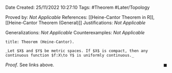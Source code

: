 <div class="topSpace"></div>

Date Created: 25/11/2022 10:27:10
Tags: #Theorem #Later/Topology

Proved by: _Not Applicable_
References: [[Heine-Cantor Theorem in R]], [[Heine-Cantor Theorem (General)]]
Justifications: _Not Applicable_

Generalizations: _Not Applicable_
Counterexamples: _Not Applicable_

``` ad-Theorem
title: Theorem (Heine-Cantor).

_Let $X$ and $Y$ be metric spaces. If $X$ is compact, then any continuous function $f:X\to Y$ is uniformly continuous._

```

_Proof_. See links above.<span style="float:right;">$\blacksquare$</span>
